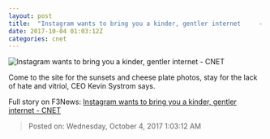 ```yaml
---
layout: post
title:  "Instagram wants to bring you a kinder, gentler internet     - CNET"
date: 2017-10-04 01:03:12Z
categories: cnet
---
```


![Instagram wants to bring you a kinder, gentler internet     - CNET](https://cnet4.cbsistatic.com/img/dJHqh9uTyeCcn5ai77B2VSSd4F8=/670x503/2017/10/04/f699346f-f6a6-4d7d-b89a-b447c0022543/20171003-kevin-systrom-instagram-01.jpg)

Come to the site for the sunsets and cheese plate photos, stay for the lack of hate and vitriol, CEO Kevin Systrom says.


Full story on F3News: [Instagram wants to bring you a kinder, gentler internet     - CNET](http://www.f3nws.com/n/4QGaJD)

> Posted on: Wednesday, October 4, 2017 1:03:12 AM
